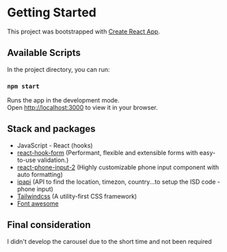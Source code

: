 # Getting Started

This project was bootstrapped with [Create React App](https://github.com/facebook/create-react-app).

## Available Scripts

In the project directory, you can run:

### `npm start`

Runs the app in the development mode.\
Open [http://localhost:3000](http://localhost:3000) to view it in your browser.


## Stack and packages

- JavaScript - React (hooks)
- [react-hook-form](https://react-hook-form.com/)  (Performant, flexible and extensible forms with easy-to-use validation.)
- [react-phone-input-2](https://www.npmjs.com/package/react-phone-input-2) (Highly customizable phone input component with auto formatting)
- [ipapi](https://ipapi.co/) (API to find the location, timezon, country...to setup the ISD code - phone input)
- [Tailwindcss](https://tailwindcss.com/) (A utility-first CSS framework)
- [Font awesome](https://fontawesome.com/)


## Final consideration

I didn't develop the carousel due to the short time and not been required

